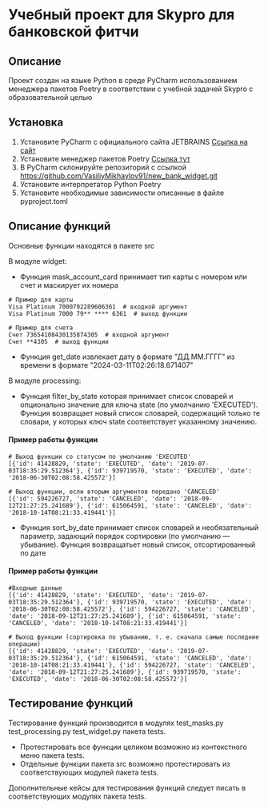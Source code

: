 # Учебный проект для Skypro для банковской фитчи

## Описание
Проект создан на языке Python в среде PyCharm использованием менеджера пакетов Poetry в соответствии с учебной задачей Skypro с образовательной целью

## Установка
1. Установите PyCharm c официального сайта JETBRAINS [Ссылка на сайт](https://www.jetbrains.com/pycharm/.)
2. Установите менеджер пакетов Poetry [Ссылка тут]( https://python-poetry.org/)
3. В PyCharm склонируйте репозиторий с ссылкой https://github.com/VasiliyMikhaylov91/new_bank_widget.git
4. Установите интерпретатор Python Poetry
5. Установите необходимые зависимости описанные в файле pyproject.toml

## Описание функций
Основные функции находятся в пакете src

В модуле widget:
- Функция mask_account_card принимает тип карты с номером или счет и маскирует их номера
```commandline
# Пример для карты
Visa Platinum 7000792289606361  # входной аргумент
Visa Platinum 7000 79** **** 6361  # выход функции

# Пример для счета
Счет 73654108430135874305  # входной аргумент
Счет **4305  # выход функции
```
- Функция get_date извлекает дату в формате "ДД.ММ.ГГГГ" из времени в формате "2024-03-11T02:26:18.671407"

В модуле processing:
- Функция filter_by_state которая принимает список словарей и опционально значение для ключа state (по умолчанию 'EXECUTED'). Функция возвращает новый список словарей, содержащий только те словари, у которых ключ state соответствует указанному значению.
#### Пример работы функции
```commandline
# Выход функции со статусом по умолчанию 'EXECUTED'
[{'id': 41428829, 'state': 'EXECUTED', 'date': '2019-07-03T18:35:29.512364'}, {'id': 939719570, 'state': 'EXECUTED', 'date': '2018-06-30T02:08:58.425572'}]

# Выход функции, если вторым аргументов передано 'CANCELED'
[{'id': 594226727, 'state': 'CANCELED', 'date': '2018-09-12T21:27:25.241689'}, {'id': 615064591, 'state': 'CANCELED', 'date': '2018-10-14T08:21:33.419441'}]
```
- Функция sort_by_date принимает список словарей и необязательный параметр, задающий порядок сортировки (по умолчанию — убывание). Функция возвращатьет новый список, отсортированный по дате
#### Пример работы функции
```commandline
#Входные данные
[{'id': 41428829, 'state': 'EXECUTED', 'date': '2019-07-03T18:35:29.512364'}, {'id': 939719570, 'state': 'EXECUTED', 'date': '2018-06-30T02:08:58.425572'}, {'id': 594226727, 'state': 'CANCELED', 'date': '2018-09-12T21:27:25.241689'}, {'id': 615064591, 'state': 'CANCELED', 'date': '2018-10-14T08:21:33.419441'}]

# Выход функции (сортировка по убыванию, т. е. сначала самые последние операции)
[{'id': 41428829, 'state': 'EXECUTED', 'date': '2019-07-03T18:35:29.512364'}, {'id': 615064591, 'state': 'CANCELED', 'date': '2018-10-14T08:21:33.419441'}, {'id': 594226727, 'state': 'CANCELED', 'date': '2018-09-12T21:27:25.241689'}, {'id': 939719570, 'state': 'EXECUTED', 'date': '2018-06-30T02:08:58.425572'}]
```
## Тестирование функций
Тестирование функций производится в модулях test_masks.py test_processing.py test_widget.py пакета tests.

- Протестировать все функции целиком возможно из контекстного меню пакета tests.
- Отдельные функции пакета src возможно протестировать из соответствующих модулей пакета tests.

Дополнительные кейсы для тестирования функций следует писать в соответствующих модулях пакета tests.